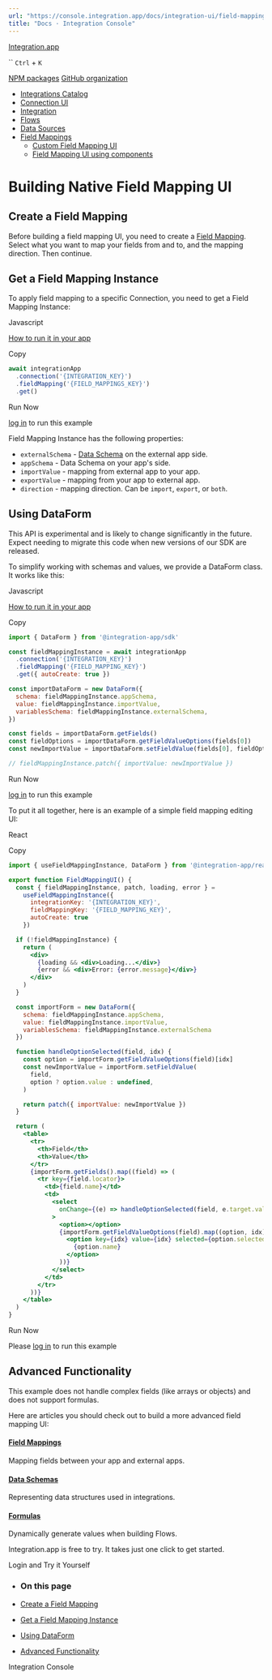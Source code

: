 ```yaml
---
url: "https://console.integration.app/docs/integration-ui/field-mappings/custom"
title: "Docs · Integration Console"
---
```


[Integration.app](https://integration.app/)

`` `Ctrl` + `K`

[NPM packages](https://www.npmjs.com/~integration.app) [GitHub organization](https://github.com/integration-app)

- [Integrations Catalog](https://console.integration.app/docs/integration-ui/integration-list)
- [Connection UI](https://console.integration.app/docs/integration-ui/connection)
- [Integration](https://console.integration.app/docs/integration-ui/integration)
- [Flows](https://console.integration.app/docs/integration-ui/flows)
- [Data Sources](https://console.integration.app/docs/integration-ui/data-sources)
- [Field Mappings](https://console.integration.app/docs/integration-ui/field-mappings)
  - [Custom Field Mapping UI](https://console.integration.app/docs/integration-ui/field-mappings/custom)
  - [Field Mapping UI using components](https://console.integration.app/docs/integration-ui/field-mappings/components)

# Building Native Field Mapping UI

## Create a Field Mapping

Before building a field mapping UI, you need to create a [Field Mapping](https://console.integration.app/w/0/field-mappings).
Select what you want to map your fields from and to, and the mapping direction. Then continue.

## Get a Field Mapping Instance

To apply field mapping to a specific Connection, you need to get a Field Mapping Instance:

Javascript

[How to run it in your app](https://console.integration.app/docs/getting-started/front-end/javascript)

Copy

```javascript
await integrationApp
  .connection('{INTEGRATION_KEY}')
  .fieldMapping('{FIELD_MAPPINGS_KEY}')
  .get()
```

Run Now

[log in](https://console.integration.app/login?returnTo=https%3A%2F%2Fconsole.integration.app%2Fdocs%2Fintegration-ui%2Ffield-mappings%2Fcustom) to run this example

Field Mapping Instance has the following properties:

- `externalSchema` \- [Data Schema](https://console.integration.app/docs/membrane/references/data-schemas) on the external app side.
- `appSchema` \- Data Schema on your app's side.
- `importValue` \- mapping from external app to your app.
- `exportValue` \- mapping from your app to external app.
- `direction` \- mapping direction. Can be `import`, `export`, or `both`.

## Using DataForm

This API is experimental and is likely to change significantly in the future.
Expect needing to migrate this code when new versions of our SDK are released.

To simplify working with schemas and values, we provide a DataForm class. It works like this:

Javascript

[How to run it in your app](https://console.integration.app/docs/getting-started/front-end/javascript)

Copy

```javascript
import { DataForm } from '@integration-app/sdk'

const fieldMappingInstance = await integrationApp
  .connection('{INTEGRATION_KEY}')
  .fieldMapping('{FIELD_MAPPING_KEY}')
  .get({ autoCreate: true })

const importDataForm = new DataForm({
  schema: fieldMappingInstance.appSchema,
  value: fieldMappingInstance.importValue,
  variablesSchema: fieldMappingInstance.externalSchema,
})

const fields = importDataForm.getFields()
const fieldOptions = importDataForm.getFieldValueOptions(fields[0])
const newImportValue = importDataForm.setFieldValue(fields[0], fieldOptions[0])

// fieldMappingInstance.patch({ importValue: newImportValue })
```

Run Now

[log in](https://console.integration.app/login?returnTo=https%3A%2F%2Fconsole.integration.app%2Fdocs%2Fintegration-ui%2Ffield-mappings%2Fcustom) to run this example

To put it all together, here is an example of a simple field mapping editing UI:

React

Copy

```jsx
import { useFieldMappingInstance, DataForm } from '@integration-app/react'

export function FieldMappingUI() {
  const { fieldMappingInstance, patch, loading, error } =
    useFieldMappingInstance({
      integrationKey: '{INTEGRATION_KEY}',
      fieldMappingKey: '{FIELD_MAPPING_KEY}',
      autoCreate: true
    })

  if (!fieldMappingInstance) {
    return (
      <div>
        {loading && <div>Loading...</div>}
        {error && <div>Error: {error.message}</div>}
      </div>
    )
  }

  const importForm = new DataForm({
    schema: fieldMappingInstance.appSchema,
    value: fieldMappingInstance.importValue,
    variablesSchema: fieldMappingInstance.externalSchema
  })

  function handleOptionSelected(field, idx) {
    const option = importForm.getFieldValueOptions(field)[idx]
    const newImportValue = importForm.setFieldValue(
      field,
      option ? option.value : undefined,
    )

    return patch({ importValue: newImportValue })
  }

  return (
    <table>
      <tr>
        <th>Field</th>
        <th>Value</th>
      </tr>
      {importForm.getFields().map((field) => (
        <tr key={field.locator}>
          <td>{field.name}</td>
          <td>
            <select
              onChange={(e) => handleOptionSelected(field, e.target.value)}
            >
              <option></option>
              {importForm.getFieldValueOptions(field).map((option, idx) => (
                <option key={idx} value={idx} selected={option.selected}>
                  {option.name}
                </option>
              ))}
            </select>
          </td>
        </tr>
      ))}
    </table>
  )
}
```

Run Now

Please [log in](https://console.integration.app/login?returnTo=https%3A%2F%2Fconsole.integration.app%2Fdocs%2Fintegration-ui%2Ffield-mappings%2Fcustom) to run this example

## Advanced Functionality

This example does not handle complex fields (like arrays or objects) and does not support formulas.

Here are articles you should check out to build a more advanced field mapping UI:

#### [Field Mappings](https://console.integration.app/docs/membrane/interfaces/field-mappings)

Mapping fields between your app and external apps.

#### [Data Schemas](https://console.integration.app/docs/membrane/references/data-schemas)

Representing data structures used in integrations.

#### [Formulas](https://console.integration.app/docs/membrane/references/formulas)

Dynamically generate values when building Flows.

Integration.app is free to try. It takes just one click to get started.

Login and Try it Yourself

- ### On this page

- [Create a Field Mapping](https://console.integration.app/docs/integration-ui/field-mappings/custom#create-a-field-mapping)
- [Get a Field Mapping Instance](https://console.integration.app/docs/integration-ui/field-mappings/custom#get-a-field-mapping-instance)
- [Using DataForm](https://console.integration.app/docs/integration-ui/field-mappings/custom#using-dataform)
- [Advanced Functionality](https://console.integration.app/docs/integration-ui/field-mappings/custom#advanced-functionality)

Integration Console